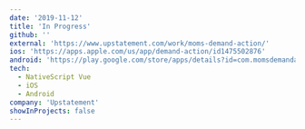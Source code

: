 ```yaml
---
date: '2019-11-12'
title: 'In Progress'
github: ''
external: 'https://www.upstatement.com/work/moms-demand-action/'
ios: 'https://apps.apple.com/us/app/demand-action/id1475502876'
android: 'https://play.google.com/store/apps/details?id=com.momsdemandaction.app'
tech:
  - NativeScript Vue
  - iOS
  - Android
company: 'Upstatement'
showInProjects: false
---
```

